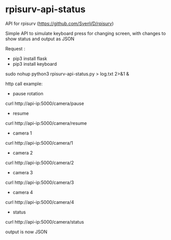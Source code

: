 # rpisurv-api-status
API for rpisurv (https://github.com/SvenVD/rpisurv)

Simple API to simulate keyboard press for changing screen, with changes to show status and output as JSON

Request :
* pip3 install flask
* pip3 install keyboard

sudo nohup python3 rpisurv-api-status.py > log.txt 2>&1 &

http call example:

* pause rotation

curl http://api-ip:5000/camera/pause 

* resume

curl http://api-ip:5000/camera/resume

* camera 1

curl http://api-ip:5000/camera/1

* camera 2

curl http://api-ip:5000/camera/2

* camera 3

curl http://api-ip:5000/camera/3

* camera 4

curl http://api-ip:5000/camera/4

* status

curl http://api-ip:5000/camera/status


output is now JSON


